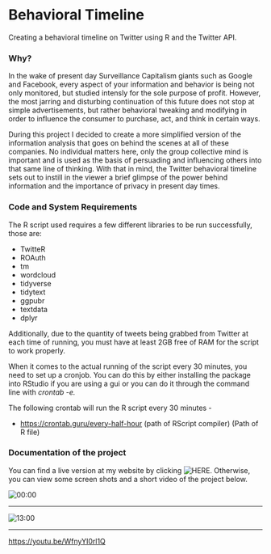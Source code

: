 # Behavioral Timeline
Creating a behavioral timeline on Twitter using R and the Twitter API.

### Why?
In the wake of present day Surveillance Capitalism giants such as Google and Facebook, every aspect of your information and behavior is being not only monitored, but studied intensly for the sole purpose of profit.  However, the most jarring and disturbing continuation of this future does not stop at simple advertisements, but rather behavioral tweaking and modifying in order to influence the consumer to purchase, act, and think in certain ways.

During this project I decided to create a more simplified version of the information analysis that goes on behind the scenes at all of these companies.  No individual matters here, only the group collective mind is important and is used as the basis of persuading and influencing others into that same line of thinking.  With that in mind, the Twitter behavioral timeline sets out to instill in the viewer a brief glimpse of the power behind information and the importance of privacy in present day times.

### Code and System Requirements
The R script used requires a few different libraries to be run successfully, those are:

* TwitteR
* ROAuth
* tm
* wordcloud
* tidyverse
* tidytext
* ggpubr
* textdata
* dplyr

Additionally, due to the quantity of tweets being grabbed from Twitter at each time of running, you must have at least 2GB free of RAM for the script to work properly.

When it comes to the actual running of the script every 30 minutes, you need to set up a cronjob.  You can do this by either installing the package into RStudio if you are using a gui or you can do it through the command line with _crontab -e._

The following crontab will run the R script every 30 minutes -

* https://crontab.guru/every-half-hour (path of RScript compiler) (Path of R file)

### Documentation of the project

You can find a live version at my website by clicking ![HERE](http://lukelabenski.com/behavior).  Otherwise, you can view some screen shots and a short video of the project below.

![00:00](https://i.imgur.com/61vCKRd.png)


***

![13:00](https://i.imgur.com/uoApK9Y.png)

***

https://youtu.be/WfnyYI0rl1Q

